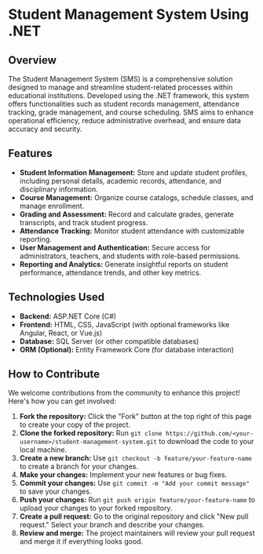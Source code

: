 # Student Management System Using .NET

## Overview
The Student Management System (SMS) is a comprehensive solution designed to manage and streamline student-related processes within educational institutions. Developed using the .NET framework, this system offers functionalities such as student records management, attendance tracking, grade management, and course scheduling. SMS aims to enhance operational efficiency, reduce administrative overhead, and ensure data accuracy and security.

## Features

* **Student Information Management:**  Store and update student profiles, including personal details, academic records, attendance, and disciplinary information.
* **Course Management:** Organize course catalogs, schedule classes, and manage enrollment.
* **Grading and Assessment:** Record and calculate grades, generate transcripts, and track student progress.
* **Attendance Tracking:** Monitor student attendance with customizable reporting.
* **User Management and Authentication:** Secure access for administrators, teachers, and students with role-based permissions.
* **Reporting and Analytics:** Generate insightful reports on student performance, attendance trends, and other key metrics.

## Technologies Used

* **Backend:** ASP.NET Core (C#)
* **Frontend:** HTML, CSS, JavaScript (with optional frameworks like Angular, React, or Vue.js)
* **Database:** SQL Server (or other compatible databases)
* **ORM (Optional):** Entity Framework Core (for database interaction)

## How to Contribute

We welcome contributions from the community to enhance this project! Here's how you can get involved:

1. **Fork the repository:** Click the "Fork" button at the top right of this page to create your copy of the project.
2. **Clone the forked repository:**  Run `git clone https://github.com/<your-username>/student-management-system.git` to download the code to your local machine.
3. **Create a new branch:** Use `git checkout -b feature/your-feature-name` to create a branch for your changes.
4. **Make your changes:** Implement your new features or bug fixes.
5. **Commit your changes:** Use `git commit -m "Add your commit message"` to save your changes.
6. **Push your changes:** Run `git push origin feature/your-feature-name` to upload your changes to your forked repository.
7. **Create a pull request:** Go to the original repository and click "New pull request." Select your branch and describe your changes.
8. **Review and merge:** The project maintainers will review your pull request and merge it if everything looks good.

